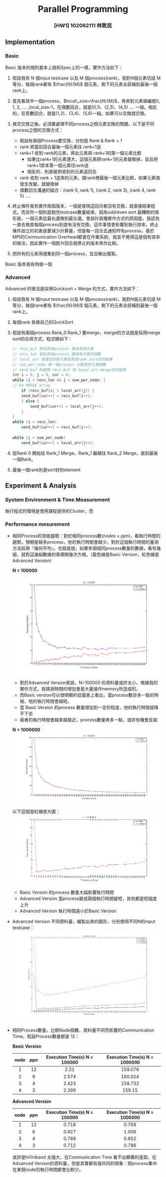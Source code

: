 # <center> Parallel Programming </center>
###  <center> [HW1] 102062111 林致民

## Implementation

### Basic

Basic 版本的規則基本上就和Spec上的一樣，實作方法如下：

1. 假設我有 N 個input testcase 以及 M 個process(rank)，我對N個元素切成 M 等分，每個rank都有 $\frac{N}{M}$ 個元素，剩下的元素全部補到最後一個rank上。

2. 首先看其中一個process，$local\_size=\frac{N}{M}$，再來對元素做編號0, 1, 2, .... ,local_size-1，在偶數回合，就是(0,1)、(2,3)、(4,5) .... 一組。相反的，在奇數回合，就是(1,2)、(3,4)、(5,6)一組。如果可以交換就交換。

3. 做完交換之後，必須要處理不同process之間元素交換的問題，以下是不同process之間的交換方式：
	* 假設有兩個Process要交換，分別是 Rank & Rank + 1 
	* rank 把當前回合最後一個元素往 rank+1送
	* rank+1 收到 rank的元素，將此元素與 rank+1的第一個元素比較
		* 如果比rank+1的元素還大，這個元素把rank+1的元素替換掉，並且把rank+1原本第一個元素往rank送
		* 相反的，則直接把收到的元素送回去
	* rank 收到 rank + 1送來的元素，跟rank裡最後一個元素比較，如果元素值發生改變，就替換掉
	* 偶數回合溝通的組合：(rank 0, rank 1), (rank 2, rank 3), (rank 4, rank 5) ....
4. 終止條件我有實作兩個版本，一個是發現這回合都沒有交換，就直接結束程式。而另外一個則是跑完testcase數量結束，因為odd/even sort 最糟糕的情形是，一個元素從最右邊換到最左邊。會設計兩種實作方式的原因是，我認為一直去檢查每個process到底有沒有交換，這件事情會影響到執行效率。終止條件設立的初衷是要減少計算量，但是每一回合去通知所有process，基於MPI的Communication Overhead都會在作業系統，我並不覺得這是個有效率的做法，因此實作一個跑Ｎ回合就停止的版本來作比較。  

5. 把所有的元素用搜集到同一個process，並且輸出檔案。

Basic 版本我有時做一個

### Advanced

Advanced 的做法是採用Quicksort + Merge 的方式，實作方法如下：

1. 假設我有 N 個input testcase 以及 M 個process(rank)，我對N個元素切成 M 等分，每個rank都有 $\frac{N}{M}$ 個元素，剩下的元素全部補到最後一個rank上。

2. 每個rank 各做自己的QuickSort

3. 假設有兩個process Rank_0 Rank_1 要merge，merge的方法就是採用merge sort的合併方式，程式碼如下：
	
	```cpp
	// recv_buf 是從其他process 接收來的元素
	// recv_len 是從其他process 接收來元素的個數
	// local_arr 是當初分配元素到其他rank sort好的結果
	// num_per_node 是一個process 分配到的元素個數
	// send_buf 則是把 recv_buf 和 local_arr merge完的結果
	int i = 0, j = 0, cur = 0;
	while (i < recv_len && j < num_per_node) {
    // Do MERGE array 
   		if (recv_buf[i] < local_arr[j]) {
       	send_buf[cur++] = recv_buf[i++];
    	} else {
        	send_buf[cur++] = local_arr[j++];
    	}
	}
	while (i < recv_len)
   	 	send_buf[cur++] = recv_buf[i++];

	while (j < num_per_node)
    	send_buf[cur++] = local_arr[j++];
	```

3. 從Rank 0 開始往 Rank_1 Merge，Rank_1 繼續往 Rank_2 Merge，直到最後一個Rank。

4. 最後一個rank則是sort好的element

## Experiment & Analysis

### System Environment & Time Measurement 

執行程式的環境是使用課程提供的Cluster，而

### Performance mesurement

* 相同Process的效能趨勢：對於相同process數($nodes \times ppn$)，看執行時間的趨勢，預期是越多process，他的執行時間會越少。對於這個執行時間的量測方法採用『幾何平均』。也就是說，如果多個相同process數量的數據，看有幾組，就對這幾組數據的乘積開幾次方根。（藍色線是Basic Version，紅色線是Advanced Version）

	**N = 100000**

	![img](./Total_N_100000.png)
	
	* 對於Advanced Version來說，N=100000 的資料量或許太小，根據我的實作方式，我猜測時間的增加會是大量操作memory所造成的。
	* 而Basic version可以很明顯的從圖表上看出，當process數目多一點的時候，他的執行時間會越短。
	* 當 Basic Version 的process 數量增加到一定的程度，他的執行時間就降不下去 
	* 兩者的執行時間會越來越接近，process數量再多一點，或許有機會反超

	**N = 1000000**
	![img](./Total_N_1000000.png)

	
	以下這個是紅線放大圖：
	![img](./Quicksort_N_1000000.png)
	
	* Basic Version 的process 數量大幅影響執行時間
	* Advanced Version 當process變成兩個執行時間變短，其他都是短幅度上升
	* Advanced Version 執行時間遠小於Basic Version
* Advanced Version 不同資料量，繪製出來的圖形，分別使用不同N的input testcase：
	![img](./advanced_all.png)

	
	
* 相同Process數量，比較Node個數、資料量不同而影響的Communication Time。假設Process數量都是 12：
	
	**Basic Version**
  
	| node | ppn |  Execution Time(s) N = 100000 | Execution Time(s) N = 1000000 |
	|:----:|:---:|:-----------------------------:| :----------------------------:|
	|   1  | 12  |              2.31             |  159.076   |
	|  2   |  6  |              2.574            |  160.024   |
	|  3   |  4  |              2.423            |  158.732   |
	|  4   |  3  |              2.399            |  159.15    |
		
	**Advanced Version**
  
	| node | ppn | Execution Time(s) N = 100000 | Execution Time(s) N = 1000000  |
	|:----:|:---:|:-----------------:| :-----------:|
	|  1   | 12  |      0.718      |  0.768 | 
	|  2   |  6  |      0.927      |  1.006 |
	|  3   |  4  |      0.788      |  0.852 |
	|  4   |  3  |      0.712      |  0.786 |

	或許是Infiniband 太強大，在Communication Time 看不出顯著的差距，在Advanced Version的資料量，但是其實都有個共同的現象：把process集中在某個node的執行時間都會比較少。

